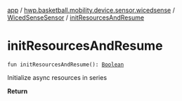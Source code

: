 [app](../../index.md) / [hwp.basketball.mobility.device.sensor.wicedsense](../index.md) / [WicedSenseSensor](index.md) / [initResourcesAndResume](.)

# initResourcesAndResume

`fun initResourcesAndResume(): `[`Boolean`](https://kotlinlang.org/api/latest/jvm/stdlib/kotlin/-boolean/index.html)

Initialize async resources in series

**Return**

